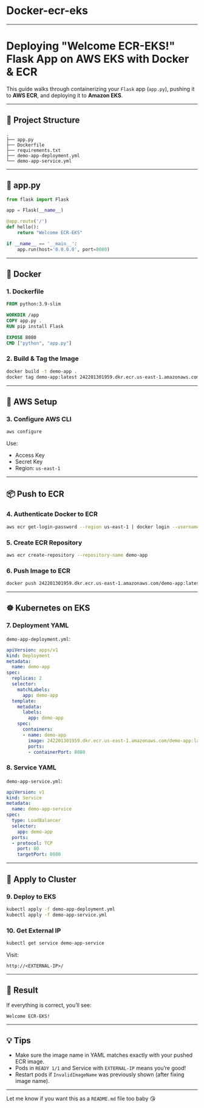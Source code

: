 # Docker-ecr-eks

---

# Deploying "Welcome ECR-EKS!" Flask App on AWS EKS with Docker & ECR

This guide walks through containerizing your `Flask` app (`app.py`), pushing it to **AWS ECR**, and deploying it to **Amazon EKS**.

---

## 📁 Project Structure

```
.
├── app.py
├── Dockerfile
├── requirements.txt
├── demo-app-deployment.yml
└── demo-app-service.yml
```

---

## 🐍 app.py

```python
from flask import Flask

app = Flask(__name__)

@app.route('/')
def hello():
    return "Welcome ECR-EKS"

if __name__ == '__main__':
    app.run(host='0.0.0.0', port=8080)
```

---

## 🐳 Docker

### 1. Dockerfile

```Dockerfile
FROM python:3.9-slim

WORKDIR /app
COPY app.py .
RUN pip install Flask

EXPOSE 8080
CMD ["python", "app.py"]
```

### 2. Build & Tag the Image
```bash
docker build -t demo-app .
docker tag demo-app:latest 242201301959.dkr.ecr.us-east-1.amazonaws.com/demo-app:latest
```

---

## 🔐 AWS Setup

### 3. Configure AWS CLI
```bash
aws configure
```

Use:
- Access Key
- Secret Key
- Region: `us-east-1`

---

## 📦 Push to ECR

### 4. Authenticate Docker to ECR
```bash
aws ecr get-login-password --region us-east-1 | docker login --username AWS --password-stdin 242201301959.dkr.ecr.us-east-1.amazonaws.com
```

### 5. Create ECR Repository
```bash
aws ecr create-repository --repository-name demo-app
```

### 6. Push Image to ECR
```bash
docker push 242201301959.dkr.ecr.us-east-1.amazonaws.com/demo-app:latest
```

---

## ☸️ Kubernetes on EKS

### 7. Deployment YAML

`demo-app-deployment.yml`:
```yaml
apiVersion: apps/v1
kind: Deployment
metadata:
  name: demo-app
spec:
  replicas: 2
  selector:
    matchLabels:
      app: demo-app
  template:
    metadata:
      labels:
        app: demo-app
    spec:
      containers:
      - name: demo-app
        image: 242201301959.dkr.ecr.us-east-1.amazonaws.com/demo-app:latest
        ports:
        - containerPort: 8080
```

### 8. Service YAML

`demo-app-service.yml`:
```yaml
apiVersion: v1
kind: Service
metadata:
  name: demo-app-service
spec:
  type: LoadBalancer
  selector:
    app: demo-app
  ports:
  - protocol: TCP
    port: 80
    targetPort: 8080
```

---

## 🚀 Apply to Cluster

### 9. Deploy to EKS
```bash
kubectl apply -f demo-app-deployment.yml
kubectl apply -f demo-app-service.yml
```

### 10. Get External IP
```bash
kubectl get service demo-app-service
```

Visit:
```
http://<EXTERNAL-IP>/
```

---

## 🎯 Result

If everything is correct, you’ll see:
```
Welcome ECR-EKS!
```

---

## 💡 Tips

- Make sure the image name in YAML matches exactly with your pushed ECR image.
- Pods in `READY 1/1` and Service with `EXTERNAL-IP` means you’re good!
- Restart pods if `InvalidImageName` was previously shown (after fixing image name).

---

Let me know if you want this as a `README.md` file too baby 😘
